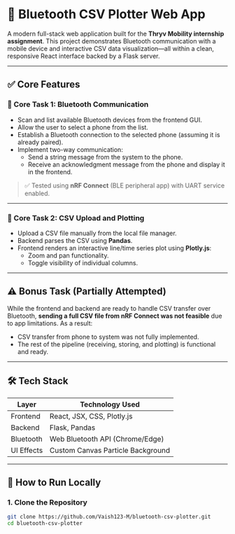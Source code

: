 # 📡 Bluetooth CSV Plotter Web App

A modern full-stack web application built for the **Thryv Mobility internship assignment**. This project demonstrates Bluetooth communication with a mobile device and interactive CSV data visualization—all within a clean, responsive React interface backed by a Flask server.

---

## ✅ Core Features

### 🔹 Core Task 1: Bluetooth Communication

- Scan and list available Bluetooth devices from the frontend GUI.
- Allow the user to select a phone from the list.
- Establish a Bluetooth connection to the selected phone (assuming it is already paired).
- Implement two-way communication:
  - Send a string message from the system to the phone.
  - Receive an acknowledgment message from the phone and display it in the frontend.

> ✅ Tested using **nRF Connect** (BLE peripheral app) with UART service enabled.

---

### 🔹 Core Task 2: CSV Upload and Plotting

- Upload a CSV file manually from the local file manager.
- Backend parses the CSV using **Pandas**.
- Frontend renders an interactive line/time series plot using **Plotly.js**:
  - Zoom and pan functionality.
  - Toggle visibility of individual columns.

---

## ⚠️ Bonus Task (Partially Attempted)

While the frontend and backend are ready to handle CSV transfer over Bluetooth, **sending a full CSV file from nRF Connect was not feasible** due to app limitations. As a result:

- CSV transfer from phone to system was not fully implemented.
- The rest of the pipeline (receiving, storing, and plotting) is functional and ready.

---

## 🛠️ Tech Stack

| Layer      | Technology Used         |
|------------|--------------------------|
| Frontend   | React, JSX, CSS, Plotly.js |
| Backend    | Flask, Pandas             |
| Bluetooth  | Web Bluetooth API (Chrome/Edge) |
| UI Effects | Custom Canvas Particle Background |

---

## 🚀 How to Run Locally

### 1. Clone the Repository

```bash
git clone https://github.com/Vaish123-M/bluetooth-csv-plotter.git
cd bluetooth-csv-plotter
